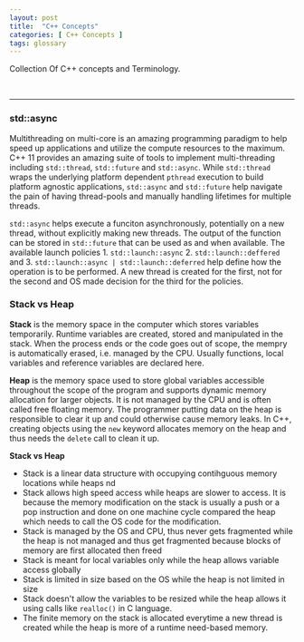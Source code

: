 ```yaml
---
layout: post
title:  "C++ Concepts"
categories: [ C++ Concepts ]
tags: glossary
---
```


Collection Of C++ concepts and Terminology.

<br>
<hr>

### std::async

Multithreading on multi-core is an amazing programming paradigm to help speed up applications and utilize the compute resources to the maximum. C++ 11 provides an amazing suite of tools to implement multi-threading including `std::thread`, `std::future` and `std::async`. While `std::thread` wraps the underlying platform dependent `pthread` execution to build platform agnostic applications, `std::async` and `std::future` help navigate the pain of having thread-pools and manually handling lifetimes for multiple threads. 


`std::async` helps execute a funciton asynchronously, potentially on a new thread, without explicitly making new threads. The output of the function can be stored in `std::future` that can be used as and when available. The available launch policies 1. `std::launch::async` 2. `std::launch::deffered` and 3. `std::launch::async | std::launch::deferred` help define how the operation is to be performed. A new thread is created for the first, not for the second and OS made decision for the third for the policies.

### Stack vs Heap

**Stack** is the memory space in the computer which stores variables temporarily. Runtime variables are created, stored and manipulated in the stack. When the process ends or the code goes out of scope, the mempry is automatically erased, i.e. managed by the CPU. Usually functions, local variables and reference variables are declared here.

**Heap** is the memory space used to store global variables accessible throughout the scope of the program and supports dynamic memory allocation for larger objects. It is not managed by the CPU and is often called free floating memory. The programmer putting data on the heap is responsible to clear it up and could otherwise cause memory leaks. In C++, creating objects using the `new` keyword allocates memory on the heap and thus needs the `delete` call to clean it up. 

**Stack vs Heap**

* Stack is a linear data structure with occupying contihguous memory locations while heaps nd
* Stack allows high speed access while heaps are slower to access. It is because the memory modification on the stack is usually a push or a pop instruction and done on one machine cycle compared the heap which needs to call the OS code for the modification. 
* Stack is managed by the OS and CPU, thus never gets fragmented while the heap is not managed and thus get fragmented because blocks of memory are first allocated then freed
* Stack is meant for local variables only while the heap allows variable access globally
* Stack is limited in size based on the OS while the heap is not limited in size
* Stack doesn't allow the variables to be resized while the heap allows it using calls like `realloc()` in C language.
* The finite memory on the stack is allocated everytime a new thread is created while the heap is more of a runtime need-based memory. 